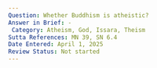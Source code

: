 ```yaml
---
Question: Whether Buddhism is atheistic?
Answer in Brief: -
 Category: Atheism, God, Issara, Theism
Sutta References: MN 39, SN 6.4
Date Entered: April 1, 2025
Review Status: Not started
---
```

